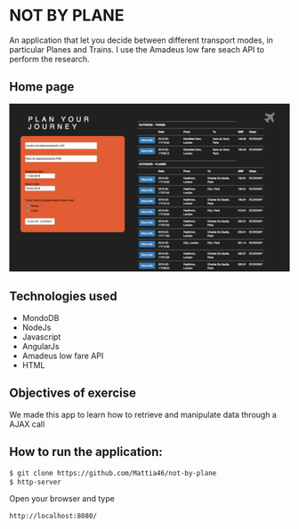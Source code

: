 # NOT BY PLANE

An application that let you decide between different transport modes, in particular Planes and Trains.
I use the Amadeus low fare seach API to perform the research.

## Home page

![alt text](images/homepage.png)

## Technologies used

* MondoDB
* NodeJs
* Javascript
* AngularJs
* Amadeus low fare API
* HTML

## Objectives of exercise

We made this app to learn how to retrieve and manipulate data through a AJAX call 

## How to run the application:
```
$ git clone https://github.com/Mattia46/not-by-plane
$ http-server
```

Open your browser and type
```
http://localhost:8080/
```

